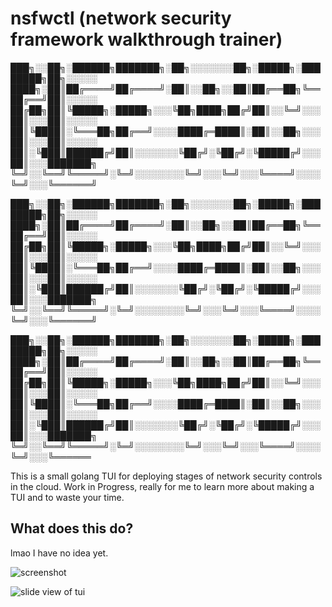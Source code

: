 # nsfwctl (network security framework walkthrough trainer)

███╗░░██╗░██████╗███████╗░██╗░░░░░░░██╗░█████╗░████████╗██╗░░░░░
████╗░██║██╔════╝██╔════╝░██║░░██╗░░██║██╔══██╗╚══██╔══╝██║░░░░░
██╔██╗██║╚█████╗░█████╗░░░╚██╗████╗██╔╝██║░░╚═╝░░░██║░░░██║░░░░░
██║╚████║░╚═══██╗██╔══╝░░░░████╔═████║░██║░░██╗░░░██║░░░██║░░░░░
██║░╚███║██████╔╝██║░░░░░░░╚██╔╝░╚██╔╝░╚█████╔╝░░░██║░░░███████╗
╚═╝░░╚══╝╚═════╝░╚═╝░░░░░░░░╚═╝░░░╚═╝░░░╚════╝░░░░╚═╝░░░╚══════╝

███╗░░██╗░██████╗███████╗░██╗░░░░░░░██╗░█████╗░████████╗██╗░░░░░
████╗░██║██╔════╝██╔════╝░██║░░██╗░░██║██╔══██╗╚══██╔══╝██║░░░░░
██╔██╗██║╚█████╗░█████╗░░░╚██╗████╗██╔╝██║░░╚═╝░░░██║░░░██║░░░░░
██║╚████║░╚═══██╗██╔══╝░░░░████╔═████║░██║░░██╗░░░██║░░░██║░░░░░
██║░╚███║██████╔╝██║░░░░░░░╚██╔╝░╚██╔╝░╚█████╔╝░░░██║░░░███████╗
╚═╝░░╚══╝╚═════╝░╚═╝░░░░░░░░╚═╝░░░╚═╝░░░╚════╝░░░░╚═╝░░░╚══════╝

███╗░░██╗░██████╗███████╗░██╗░░░░░░░██╗░█████╗░████████╗██╗░░░░░
████╗░██║██╔════╝██╔════╝░██║░░██╗░░██║██╔══██╗╚══██╔══╝██║░░░░░
██╔██╗██║╚█████╗░█████╗░░░╚██╗████╗██╔╝██║░░╚═╝░░░██║░░░██║░░░░░
██║╚████║░╚═══██╗██╔══╝░░░░████╔═████║░██║░░██╗░░░██║░░░██║░░░░░
██║░╚███║██████╔╝██║░░░░░░░╚██╔╝░╚██╔╝░╚█████╔╝░░░██║░░░███████╗
╚═╝░░╚══╝╚═════╝░╚═╝░░░░░░░░╚═╝░░░╚═╝░░░╚════╝░░░░╚═╝░░░╚══════

This is a small golang TUI for deploying stages of network security controls in the cloud. Work in Progress, really for me to learn more about making a TUI and to waste your time.

## What does this do?

lmao I have no idea yet.

![screenshot](/assets/image.png)

![slide view of tui](/assets/image%202.png)